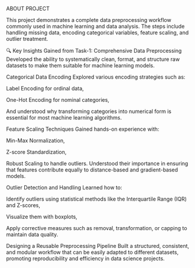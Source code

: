 ABOUT PROJECT

This project demonstrates a complete data preprocessing workflow commonly used in machine learning and data analysis. The steps include handling missing data, encoding categorical variables, feature scaling, and outlier treatment.

🔍 Key Insights Gained from Task-1:
Comprehensive Data Preprocessing
Developed the ability to systematically clean, format, and structure raw datasets to make them suitable for machine learning models.

Categorical Data Encoding
Explored various encoding strategies such as:

Label Encoding for ordinal data,

One-Hot Encoding for nominal categories,

And understood why transforming categories into numerical form is essential for most machine learning algorithms.

Feature Scaling Techniques
Gained hands-on experience with:

Min-Max Normalization,

Z-score Standardization,

Robust Scaling to handle outliers.
Understood their importance in ensuring that features contribute equally to distance-based and gradient-based models.

Outlier Detection and Handling
Learned how to:

Identify outliers using statistical methods like the Interquartile Range (IQR) and Z-scores,

Visualize them with boxplots,

Apply corrective measures such as removal, transformation, or capping to maintain data quality.

Designing a Reusable Preprocessing Pipeline
Built a structured, consistent, and modular workflow that can be easily adapted to different datasets, promoting reproducibility and efficiency in data science projects.



